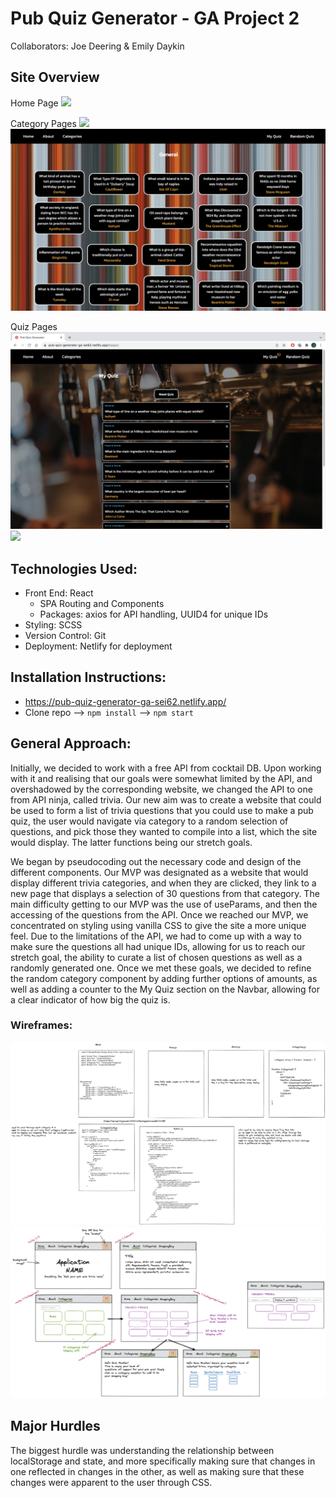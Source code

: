 # Pub Quiz Generator - GA Project 2

Collaborators: Joe Deering & Emily Daykin

## Site Overview

<p>
Home Page
<img src="./src/assets/homepage-image.jpeg" />
</p>
<p>
Category Pages
<img src="./src/assets/categories-image.jpeg" />
<img src="./src/assets/category-image.jpeg" />
</p>
<p>
Quiz Pages
<img src="./src/assets/myquiz-image.jpeg" />
<img src="./src/assets/randomquiz-image.jpeg" />
</p>

## Technologies Used:

- Front End: React
  - SPA Routing and Components
  - Packages: axios for API handling, UUID4 for unique IDs
- Styling: SCSS
- Version Control: Git
- Deployment: Netlify for deployment

## Installation Instructions:

- https://pub-quiz-generator-ga-sei62.netlify.app/
- Clone repo --> `npm install` --> `npm start`

## General Approach:

Initially, we decided to work with a free API from cocktail DB. Upon working with it and realising that our goals were somewhat limited by the API, and overshadowed by the corresponding website, we changed the API to one from API ninja, called trivia. Our new aim was to create a website that could be used to form a list of trivia questions that you could use to make a pub quiz, the user would navigate via category to a random selection of questions, and pick those they wanted to compile into a list, which the site would display. The latter functions being our stretch goals.

We began by pseudocoding out the necessary code and design of the different components. Our MVP was designated as a website that would display different trivia categories, and when they are clicked, they link to a new page that displays a selection of 30 questions from that category. The main difficulty getting to our MVP was the use of useParams, and then the accessing of the questions from the API. Once we reached our MVP, we concentrated on styling using vanilla CSS to give the site a more unique feel. Due to the limitations of the API, we had to come up with a way to make sure the questions all had unique IDs, allowing for us to reach our stretch goal, the ability to curate a list of chosen questions as well as a randomly generated one. Once we met these goals, we decided to refine the random category component by adding further options of amounts, as well as adding a counter to the My Quiz section on the Navbar, allowing for a clear indicator of how big the quiz is.

### Wireframes:

<img src="./src/assets/joe-excalidraw.jpeg" />
<img src="./src/assets/emily-excalidraw.jpeg" />

## Major Hurdles

The biggest hurdle was understanding the relationship between localStorage and state, and more specifically making sure that changes in one reflected in changes in the other, as well as making sure that these changes were apparent to the user through CSS.
